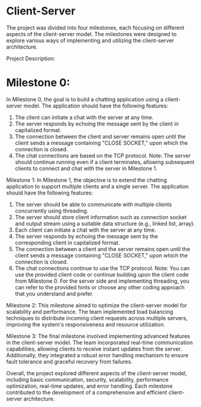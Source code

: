 # Client-Server
The project was divided into four milestones, each focusing on different aspects of the client-server model. The milestones were designed to explore various ways of implementing and utilizing the client-server architecture.

Project Description:

# Milestone 0:

In Milestone 0, the goal is to build a chatting application using a client-server model. The application should have the following features:
  1. The client can initiate a chat with the server at any time.
  2. The server responds by echoing the message sent by the client in capitalized format.
  3. The connection between the client and server remains open until the client sends a message containing "CLOSE SOCKET," upon which the connection is closed.
  4. The chat connections are based on the TCP protocol.
Note: The server should continue running even if a client terminates, allowing subsequent clients to connect and chat with the server in Milestone 1.

Milestone 1: 
In Milestone 1, the objective is to extend the chatting application to support multiple clients and a single server. The application should have the following features:
1. The server should be able to communicate with multiple clients concurrently using threading.
2. The server should store client information such as connection socket and output stream using a suitable data structure (e.g., linked list, array).
3. Each client can initiate a chat with the server at any time.
4. The server responds by echoing the message sent by the corresponding client in capitalized format.
5. The connection between a client and the server remains open until the client sends a message containing "CLOSE SOCKET," upon which the connection is closed.
6. The chat connections continue to use the TCP protocol.
Note: You can use the provided client code or continue building upon the client code from Milestone 0. For the server side and implementing threading, you can refer to the provided hints or choose any other coding approach that you understand and prefer.


Milestone 2: This milestone aimed to optimize the client-server model for scalability and performance. The team implemented load balancing techniques to distribute incoming client requests across multiple servers, improving the system's responsiveness and resource utilization.

Milestone 3: The final milestone involved implementing advanced features in the client-server model. The team incorporated real-time communication capabilities, allowing clients to receive instant updates from the server. Additionally, they integrated a robust error handling mechanism to ensure fault tolerance and graceful recovery from failures.

Overall, the project explored different aspects of the client-server model, including basic communication, security, scalability, performance optimization, real-time updates, and error handling. Each milestone contributed to the development of a comprehensive and efficient client-server architecture.
